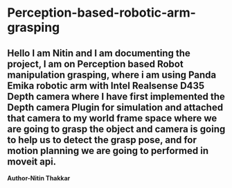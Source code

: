 # Perception-based-robotic-arm-grasping
## Hello I am Nitin and I am documenting the project, I am on Perception based Robot manipulation grasping, where i am using Panda Emika robotic arm with Intel Realsense D435 Depth camera where I have first implemented the Depth camera Plugin for simulation and attached that camera to my world frame space where we are going to grasp the object and camera is going to help us to detect the grasp pose, and for motion planning we are going to performed in moveit api.
**Author-Nitin Thakkar**
